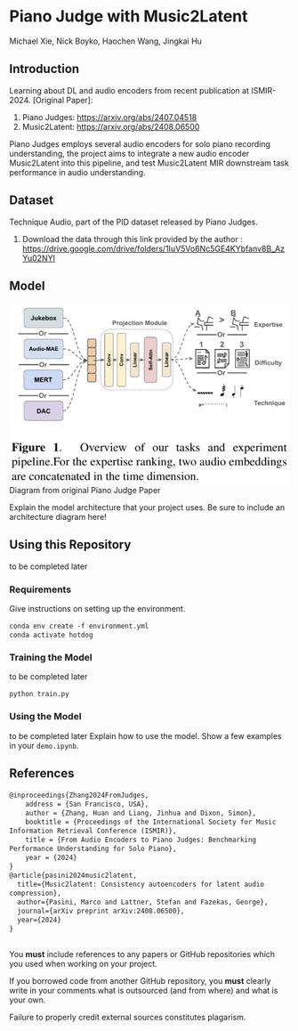 # Piano Judge with Music2Latent

Michael Xie, Nick Boyko, Haochen Wang, Jingkai Hu

## Introduction

Learning about DL and audio encoders from recent publication at ISMIR-2024. 
[Original Paper]: 
1. Piano Judges: https://arxiv.org/abs/2407.04518 
2. Music2Latent: https://arxiv.org/abs/2408.06500

Piano Judges employs several audio encoders for solo piano recording understanding, the project aims to integrate a new audio encoder Music2Latent into this pipeline, and test Music2Latent MIR downstream task performance in audio understanding. 

## Dataset

Technique Audio, part of the PID dataset released by Piano Judges. 

1. Download the data through this link provided by the author : https://drive.google.com/drive/folders/1IuV5Vo6Nc5GE4KYbfanv8B_AzYu02NYI

## Model
![Alt text](model_architecture.png)
Diagram from original Piano Judge Paper

Explain the model architecture that your project uses. Be sure to include an architecture diagram here!

## Using this Repository

to be completed later

### Requirements

Give instructions on setting up the environment.

```
conda env create -f environment.yml
conda activate hotdog
```

### Training the Model

to be completed later

```
python train.py
```

### Using the Model

to be completed later
Explain how to use the model. Show a few examples in your `demo.ipynb`.

## References

```
@inproceedings{Zhang2024FromJudges,
    address = {San Francisco, USA},
    author = {Zhang, Huan and Liang, Jinhua and Dixon, Simon},
    booktitle = {Proceedings of the International Society for Music Information Retrieval Conference (ISMIR)},
    title = {From Audio Encoders to Piano Judges: Benchmarking Performance Understanding for Solo Piano},
    year = {2024}
}
@article{pasini2024music2latent,
  title={Music2latent: Consistency autoencoders for latent audio compression},
  author={Pasini, Marco and Lattner, Stefan and Fazekas, George},
  journal={arXiv preprint arXiv:2408.06500},
  year={2024}
}


```

You __must__ include references to any papers or GitHub repositories which you used when working on your project.

If you borrowed code from another GitHub repository, you __must__ clearly write in your comments what is outsourced (and from where) and what is your own.

Failure to properly credit external sources constitutes plagarism.
